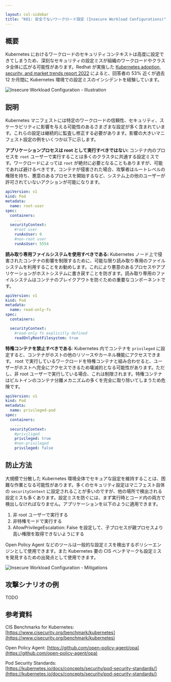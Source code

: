 ```yaml
---

layout: col-sidebar
title: "K01: 安全でないワークロード設定 (Insecure Workload Configurations)"
---
```


## 概要

Kubernetes におけるワークロードのセキュリティコンテキストは高度に設定できてしまうため、深刻なセキュリティの設定ミスが組織のワークロードやクラスタ全体に広がる可能性があります。Redhat が実施した [Kubernetes adoption, security, and market trends report 2022](https://www.redhat.com/en/resources/kubernetes-adoption-security-market-trends-overview) によると、回答者の 53% 近くが過去 12 か月間に Kubernetes 環境での設定ミスのインシデントを経験しています。

![Insecure Workload Configuration - Illustration](../../../assets/images/K01-2022.gif)

## 説明

Kubernetes マニフェストには特定のワークロードの信頼性、セキュリティ、スケーラビリティに影響を与える可能性のあるさまざまな設定が多く含まれています。これらの設定は継続的に監査し修正する必要があります。影響の大きいマニフェスト設定の例をいくつか以下に示します。

**アプリケーションプロセスは root として実行すべきではない:** コンテナ内のプロセスを `root` ユーザーで実行することは多くのクラスタに共通する設定ミスです。ワークロードによっては `root` が絶対に必要となることもありますが、可能であれば避けるべきです。コンテナが侵害された場合、攻撃者はルートレベルの権限を持ち、悪意のあるプロセスを開始するなど、システム上の他のユーザーが許可されていないアクションが可能になります。

```yaml
apiVersion: v1  
kind: Pod  
metadata:  
  name: root-user
spec:  
  containers:  
	...
  securityContext:  
    #root user
    runAsUser: 0
	#non-root user
	runAsUser: 5554
```

**読み取り専用ファイルシステムを使用すべきである:** Kubernetes ノード上で侵害されたコンテナの影響を制限するために、可能な限り読み取り専用のファイルシステムを利用することをお勧めします。これにより悪意のあるプロセスやアプリケーションがホストシステムに書き戻すことを防ぎます。読み取り専用のファイルシステムはコンテナのブレイクアウトを防ぐための重要なコンポーネントです。

```yaml
apiVersion: v1  
kind: Pod  
metadata:  
  name: read-only-fs
spec:  
  containers:  

  securityContext:  
	#read-only fs explicitly defined
    readOnlyRootFilesystem: true
```

**特権コンテナを禁止すべきである**: Kubernetes 内でコンテナを `privileged` に設定すると、コンテナがホストの他のリソースやカーネル機能にアクセスできます。 root で実行しているワークロードを特権コンテナと組み合わせると、ユーザーがホストへ完全にアクセスできるため壊滅的となる可能性があります。ただし、非 root ユーザーで実行している場合、これは制限されます。特権コンテナはビルトインのコンテナ分離メカニズムの多くを完全に取り除いてしまうため危険です。

```yaml
apiVersion: v1  
kind: Pod  
metadata:  
  name: privileged-pod
spec:  
  containers:  
	...
  securityContext:  
    #priviliged 
    privileged: true
	#non-privileged 
	privileged: false
```

## 防止方法

大規模で分散した Kubernetes 環境全体でセキュアな設定を維持することは、困難な作業となる可能性があります。多くのセキュリティ設定はマニフェスト自体の `securityContext` に設定されることが多いのですが、他の場所で検出される設定ミスも多くあります。設定ミスを防ぐには、まず実行時とコード内の両方で検出しなければなりません。アプリケーションを以下のように適用できます。

1. 非 root ユーザーで実行する
2. 非特権モードで実行する
3. AllowPrivilegeEscalation: False を設定して、子プロセスが親プロセスより高い権限を取得できないようにする

Open Policy Agent などのツールは一般的な設定ミスを検出するポリシーエンジンとして使用できます。また Kubernetes 要の CIS ベンチマークも設定ミスを発見するための出発点として使用できます。

![Insecure Workload Configuration - Mitigations](../../../assets/images/K01-2022-mitigation.gif)

## 攻撃シナリオの例

TODO

## 参考資料

CIS Benchmarks for Kubernetes: [https://www.cisecurity.org/benchmark/kubernetes](https://www.cisecurity.org/benchmark/kubernetes)

Open Policy Agent: [https://github.com/open-policy-agent/opa](https://github.com/open-policy-agent/opa)

Pod Security Standards: [https://kubernetes.io/docs/concepts/security/pod-security-standards/](https://kubernetes.io/docs/concepts/security/pod-security-standards/)
